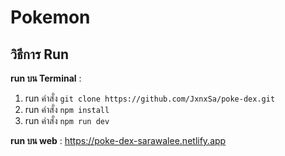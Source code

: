 # Pokemon

## วิธีการ Run  
**run บน Terminal** :  
 1. run คำสั่ง ```git clone https://github.com/JxnxSa/poke-dex.git```
 2. run คำสั่ง ```npm install```
 3. run คำสั่ง ```npm run dev```
    
**run บน web** : https://poke-dex-sarawalee.netlify.app
 
